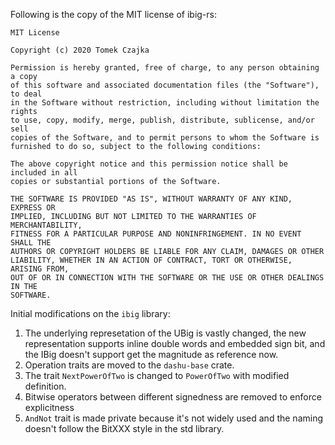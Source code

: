 Following is the copy of the MIT license of ibig-rs:

```
MIT License

Copyright (c) 2020 Tomek Czajka

Permission is hereby granted, free of charge, to any person obtaining a copy
of this software and associated documentation files (the "Software"), to deal
in the Software without restriction, including without limitation the rights
to use, copy, modify, merge, publish, distribute, sublicense, and/or sell
copies of the Software, and to permit persons to whom the Software is
furnished to do so, subject to the following conditions:

The above copyright notice and this permission notice shall be included in all
copies or substantial portions of the Software.

THE SOFTWARE IS PROVIDED "AS IS", WITHOUT WARRANTY OF ANY KIND, EXPRESS OR
IMPLIED, INCLUDING BUT NOT LIMITED TO THE WARRANTIES OF MERCHANTABILITY,
FITNESS FOR A PARTICULAR PURPOSE AND NONINFRINGEMENT. IN NO EVENT SHALL THE
AUTHORS OR COPYRIGHT HOLDERS BE LIABLE FOR ANY CLAIM, DAMAGES OR OTHER
LIABILITY, WHETHER IN AN ACTION OF CONTRACT, TORT OR OTHERWISE, ARISING FROM,
OUT OF OR IN CONNECTION WITH THE SOFTWARE OR THE USE OR OTHER DEALINGS IN THE
SOFTWARE.
```

Initial modifications on the `ibig` library:

1. The underlying represetation of the UBig is vastly changed, the new representation
   supports inline double words and embedded sign bit, and the IBig doesn't support get
   the magnitude as reference now.
2. Operation traits are moved to the `dashu-base` crate.
3. The trait `NextPowerOfTwo` is changed to `PowerOfTwo` with modified definition.
4. Bitwise operators between different signedness are removed to enforce explicitness
5. `AndNot` trait is made private because it's not widely used and the naming doesn't follow the BitXXX style in the std library.
